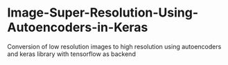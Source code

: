 # Image-Super-Resolution-Using-Autoencoders-in-Keras
Conversion of low resolution images to high resolution using autoencoders  and keras library with tensorflow as backend
